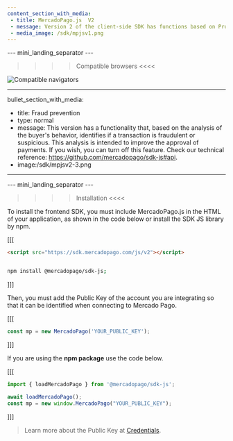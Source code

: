 ```yaml
---
content_section_with_media: 
 - title: MercadoPago.js  V2
 - message: Version 2 of the client-side SDK has functions based on Promises. In addition, it has a renewed interface for developers and handles errors more efficiently.
 - media_image: /sdk/mpjsv1.png
---
```


--- mini_landing_separator ---

>>>> Compatible browsers <<<<

![Compatible navigators](sdk/mp-jsv2.png)

---
bullet_section_with_media: 
 - title: Fraud prevention
 - type: normal
 - message: This version has a functionality that, based on the analysis of the buyer's behavior, identifies if a transaction is fraudulent or suspicious. This analysis is intended to improve the approval of payments. If you wish, you can turn off this feature. Check our technical reference: https://github.com/mercadopago/sdk-js#api.
 - image:/sdk/mpjsv2-3.png
---

--- mini_landing_separator ---

>>>> Installation <<<<

To install the frontend SDK, you must include MercadoPago.js in the HTML of your application, as shown in the code below or install the SDK JS library by npm.

[[[
```html
<script src="https://sdk.mercadopago.com/js/v2"></script>

```
```bash

npm install @mercadopago/sdk-js;

```
]]]

Then, you must add the Public Key of the account you are integrating so that it can be identified when connecting to Mercado Pago. 

[[[
```javascript
const mp = new MercadoPago('YOUR_PUBLIC_KEY');
```
]]]

If you are using the **npm package** use the code below.

[[[
```javascript
import { loadMercadoPago } from '@mercadopago/sdk-js';

await loadMercadoPago();
const mp = new window.MercadoPago("YOUR_PUBLIC_KEY");

```
]]]

>
> Learn more about the Public Key at [Credentials](/developers/en/docs/credentials).
